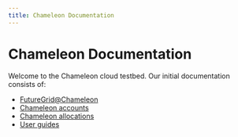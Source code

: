 ```yaml
---
title: Chameleon Documentation
---
```


# Chameleon Documentation

Welcome to the Chameleon cloud testbed. Our initial documentation consists of:

* [FutureGrid@Chameleon](futuregrid)
* [Chameleon accounts](accounts)
* [Chameleon allocations](allocations)
* [User guides](user-guides)
